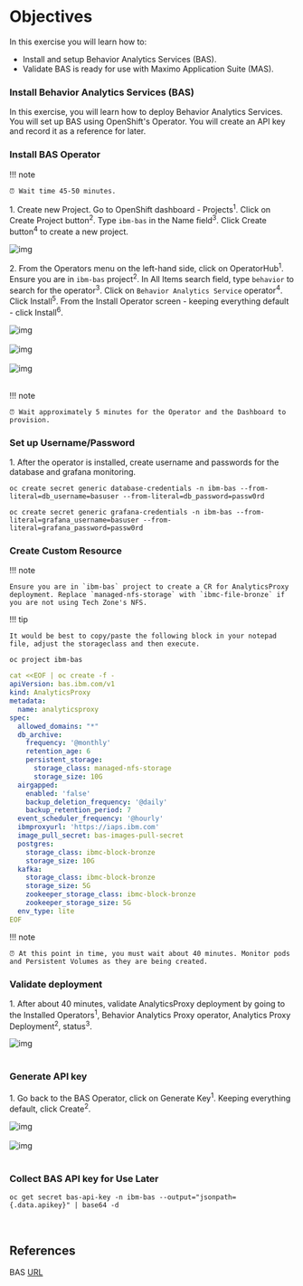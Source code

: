 # Objectives
In this exercise you will learn how to:

*  Install and setup Behavior Analytics Services (BAS).
*  Validate BAS is ready for use with Maximo Application Suite (MAS).

### Install Behavior Analytics Services (BAS)

In this exercise, you will learn how to deploy Behavior Analytics Services. You will set up BAS using OpenShift's Operator. You will create an API key and record it as a reference for later.


### Install BAS Operator

!!! note

    ⏰ Wait time 45-50 minutes.

1\. Create new Project. Go to OpenShift dashboard - Projects<sup>1</sup>. Click on Create Project button<sup>2</sup>. Type `ibm-bas` in the Name field<sup>3</sup>. Click Create button<sup>4</sup> to create a new project.

![img](/img/ocp_8.5/ScreenShot-bas01.png)

2\. From the Operators menu on the left-hand side, click on OperatorHub<sup>1</sup>.
Ensure you are in `ibm-bas` project<sup>2</sup>. In All Items search field, type
`behavior` to search for the operator<sup>3</sup>. Click on `Behavior Analytics Service` operator<sup>4</sup>. Click Install<sup>5</sup>. From the Install Operator screen - keeping everything default - click Install<sup>6</sup>.

![img](/img/ocp_8.5/ScreenShot-bas02.png)
<br><br>
![img](/img/ocp_8.5/ScreenShot-bas03.png)
<br><br>
![img](/img/ocp_8.5/ScreenShot-bas04.png)
<br><br>

!!! note

    ⏰ Wait approximately 5 minutes for the Operator and the Dashboard to provision.

### Set up Username/Password

1\. After the operator is installed, create username and passwords for the database
and grafana monitoring.

```shell
oc create secret generic database-credentials -n ibm-bas --from-literal=db_username=basuser --from-literal=db_password=passw0rd
```
```shell
oc create secret generic grafana-credentials -n ibm-bas --from-literal=grafana_username=basuser --from-literal=grafana_password=passw0rd
```

### Create Custom Resource

!!! note

    Ensure you are in `ibm-bas` project to create a CR for AnalyticsProxy deployment. Replace `managed-nfs-storage` with `ibmc-file-bronze` if you are not using Tech Zone's NFS.

!!! tip

    It would be best to copy/paste the following block in your notepad file, adjust the storageclass and then execute.

```shell
oc project ibm-bas
```    
```yaml
cat <<EOF | oc create -f -
apiVersion: bas.ibm.com/v1
kind: AnalyticsProxy
metadata:
  name: analyticsproxy
spec:
  allowed_domains: "*"
  db_archive:
    frequency: '@monthly'
    retention_age: 6
    persistent_storage:
      storage_class: managed-nfs-storage
      storage_size: 10G
  airgapped:
    enabled: 'false'
    backup_deletion_frequency: '@daily'
    backup_retention_period: 7
  event_scheduler_frequency: '@hourly'
  ibmproxyurl: 'https://iaps.ibm.com'
  image_pull_secret: bas-images-pull-secret
  postgres:
    storage_class: ibmc-block-bronze
    storage_size: 10G
  kafka:
    storage_class: ibmc-block-bronze
    storage_size: 5G
    zookeeper_storage_class: ibmc-block-bronze
    zookeeper_storage_size: 5G
  env_type: lite
EOF
```

!!! note

    ⏰ At this point in time, you must wait about 40 minutes. Monitor pods and Persistent Volumes as they are being created.

### Validate deployment

1\. After about 40 minutes, validate AnalyticsProxy deployment by going to
the Installed Operators<sup>1</sup>, Behavior Analytics Proxy operator, Analytics
Proxy Deployment<sup>2</sup>, status<sup>3</sup>.

![img](/img/ocp_8.5/ScreenShot-bas05.png)
<br><br>

### Generate API key

1\. Go back to the BAS Operator, click on Generate Key<sup>1</sup>. Keeping everything default, click Create<sup>2</sup>.

![img](/img/ocp_8.5/ScreenShot-bas06.png)
<br><br>
![img](/img/ocp_8.5/ScreenShot-bas07.png)
<br><br>

### Collect BAS API key for Use Later

```shell
oc get secret bas-api-key -n ibm-bas --output="jsonpath={.data.apikey}" | base64 -d
```

<br>

## References
BAS [URL](https://www.ibm.com/docs/en/mas85/8.5.0?topic=administering-configuring-suite#bas)

